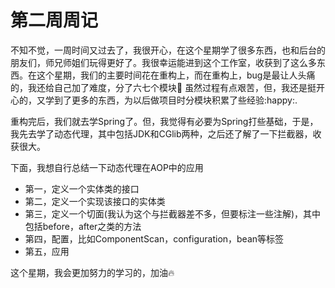 # 第二周周记

   不知不觉，一周时间又过去了，我很开心，在这个星期学了很多东西，也和后台的朋友们，师兄师姐们玩得更好了。我很幸运能进到这个工作室，收获到了这么多东西。在这个星期，我们的主要时间花在重构上，而在重构上，bug是最让人头痛的，我还给自己加了难度，分了六七个模块:baby: 虽然过程有点艰苦，但，我还是挺开心的，又学到了更多的东西，为以后做项目时分模块积累了些经验:happy:.

  重构完后，我们就去学Spring了。但，我觉得有必要为Spring打些基础，于是，我先去学了动态代理，其中包括JDK和CGlib两种，之后还了解了一下拦截器，收获很大。

  下面，我想自行总结一下动态代理在AOP中的应用

* 第一，定义一个实体类的接口
* 第二，定义一个实现该接口的实体类
* 第三，定义一个切面(我认为这个与拦截器差不多，但要标注一些注解)，其中包括before，after之类的方法
* 第四，配置，比如ComponentScan，configuration，bean等标签
* 第五，应用

这个星期，我会更加努力的学习的，加油:fire:

